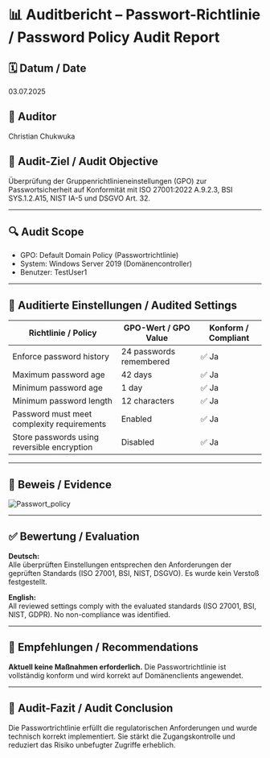 
# 📊 Auditbericht – Passwort-Richtlinie / Password Policy Audit Report

## 🗓️ Datum / Date
03.07.2025

## 👤 Auditor
Christian Chukwuka

## 🎯 Audit-Ziel / Audit Objective
Überprüfung der Gruppenrichtlinieneinstellungen (GPO) zur Passwortsicherheit auf Konformität mit ISO 27001:2022 A.9.2.3, BSI SYS.1.2.A15, NIST IA-5 und DSGVO Art. 32.

---

## 🔍 Audit Scope
- GPO: Default Domain Policy (Passwortrichtlinie)
- System: Windows Server 2019 (Domänencontroller)
- Benutzer: TestUser1

---

## 📂 Auditierte Einstellungen / Audited Settings

| Richtlinie / Policy                                  | GPO-Wert / GPO Value     | Konform / Compliant |
|------------------------------------------------------|---------------------------|----------------------|
| Enforce password history                             | 24 passwords remembered   | ✅ Ja                |
| Maximum password age                                 | 42 days                   | ✅ Ja                |
| Minimum password age                                 | 1 day                     | ✅ Ja                |
| Minimum password length                              | 12 characters             | ✅ Ja                |
| Password must meet complexity requirements           | Enabled                   | ✅ Ja                |
| Store passwords using reversible encryption          | Disabled                  | ✅ Ja                |

---

## 📸 Beweis / Evidence

![Passwort_policy](https://github.com/user-attachments/assets/fdbf0fb0-4d1f-4dd4-8e42-a4a4c6b93a10)


---

## ✅ Bewertung / Evaluation

**Deutsch:**  
Alle überprüften Einstellungen entsprechen den Anforderungen der geprüften Standards (ISO 27001, BSI, NIST, DSGVO). Es wurde kein Verstoß festgestellt.

**English:**  
All reviewed settings comply with the evaluated standards (ISO 27001, BSI, NIST, GDPR). No non-compliance was identified.

---

## 📌 Empfehlungen / Recommendations

**Aktuell keine Maßnahmen erforderlich.** Die Passwortrichtlinie ist vollständig konform und wird korrekt auf Domänenclients angewendet.

---

## 📝 Audit-Fazit / Audit Conclusion

Die Passwortrichtlinie erfüllt die regulatorischen Anforderungen und wurde technisch korrekt implementiert. Sie stärkt die Zugangskontrolle und reduziert das Risiko unbefugter Zugriffe erheblich.
